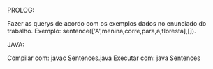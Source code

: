 PROLOG:

Fazer as querys de acordo com os exemplos dados no enunciado do trabalho.
Exemplo:
sentence(['A',menina,corre,para,a,floresta],[]).

JAVA:

Compilar com: javac Sentences.java
Executar com: java Sentences
